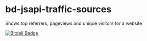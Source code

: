 bd-jsapi-traffic-sources
========================

Shows top referrers, pageviews and unique visitors for a website

[![Bitdeli Badge](https://d2weczhvl823v0.cloudfront.net/bitdeli/bd-jsapi-traffic-sources/trend.png)](https://bitdeli.com/free "Bitdeli Badge")

